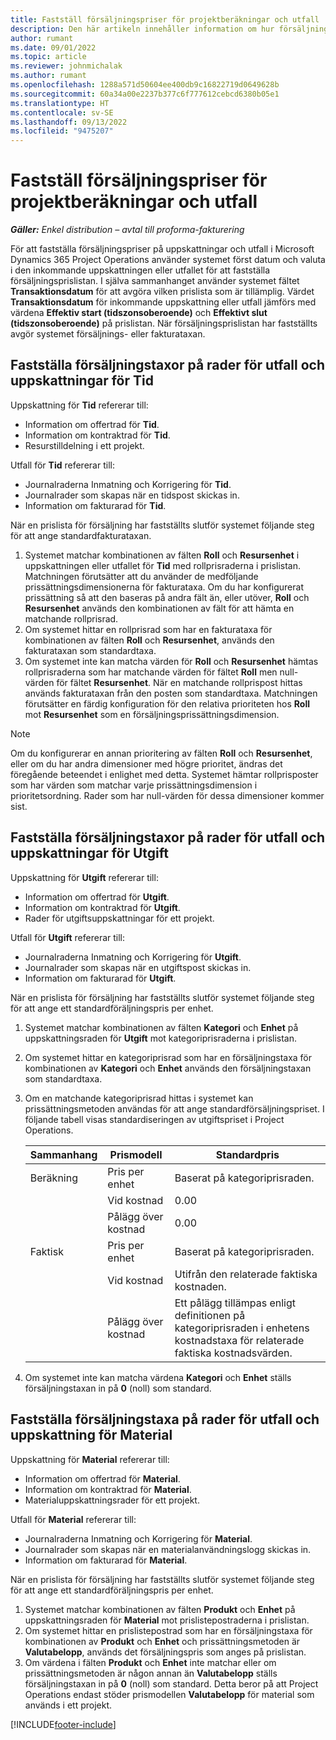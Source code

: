 ```yaml
---
title: Fastställ försäljningspriser för projektberäkningar och utfall
description: Den här artikeln innehåller information om hur försäljningspriser för projektberäkningar och utfall avgörs.
author: rumant
ms.date: 09/01/2022
ms.topic: article
ms.reviewer: johnmichalak
ms.author: rumant
ms.openlocfilehash: 1288a571d50604ee400db9c16822719d0649628b
ms.sourcegitcommit: 60a34a00e2237b377c6f777612cebcd6380b05e1
ms.translationtype: HT
ms.contentlocale: sv-SE
ms.lasthandoff: 09/13/2022
ms.locfileid: "9475207"
---
```

# <a name="determine-sales-prices-for-project-estimates-and-actuals"></a>Fastställ försäljningspriser för projektberäkningar och utfall

_**Gäller:** Enkel distribution – avtal till proforma-fakturering_

För att fastställa försäljningspriser på uppskattningar och utfall i Microsoft Dynamics 365 Project Operations använder systemet först datum och valuta i den inkommande uppskattningen eller utfallet för att fastställa försäljningsprislistan. I själva sammanhanget använder systemet fältet **Transaktionsdatum** för att avgöra vilken prislista som är tillämplig. Värdet **Transaktionsdatum** för inkommande uppskattning eller utfall jämförs med värdena **Effektiv start (tidszonsoberoende)** och **Effektivt slut (tidszonsoberoende)** på prislistan. När försäljningsprislistan har fastställts avgör systemet försäljnings- eller fakturataxan.

## <a name="determining-sales-rates-on-actual-and-estimate-lines-for-time"></a>Fastställa försäljningstaxor på rader för utfall och uppskattningar för Tid

Uppskattning för **Tid** refererar till:

- Information om offertrad för **Tid**.
- Information om kontraktrad för **Tid**.
- Resurstilldelning i ett projekt.

Utfall för **Tid** refererar till:

- Journalraderna Inmatning och Korrigering för **Tid**.
- Journalrader som skapas när en tidspost skickas in.
- Information om fakturarad för **Tid**. 

När en prislista för försäljning har fastställts slutför systemet följande steg för att ange standardfakturataxan.

1. Systemet matchar kombinationen av fälten **Roll** och **Resursenhet** i uppskattningen eller utfallet för **Tid** med rollprisraderna i prislistan. Matchningen förutsätter att du använder de medföljande prissättningsdimensionerna för fakturataxa. Om du har konfigurerat prissättning så att den baseras på andra fält än, eller utöver, **Roll** och **Resursenhet** används den kombinationen av fält för att hämta en matchande rollprisrad.
1. Om systemet hittar en rollprisrad som har en fakturataxa för kombinationen av fälten **Roll** och **Resursenhet**, används den fakturataxan som standardtaxa.
1. Om systemet inte kan matcha värden för **Roll** och **Resursenhet** hämtas rollprisraderna som har matchande värden för fältet **Roll** men null-värden för fältet **Resursenhet**. När en matchande rollprispost hittas används fakturataxan från den posten som standardtaxa. Matchningen förutsätter en färdig konfiguration för den relativa prioriteten hos **Roll** mot **Resursenhet** som en försäljningsprissättningsdimension.

> [!NOTE]
> Om du konfigurerar en annan prioritering av fälten **Roll** och **Resursenhet**, eller om du har andra dimensioner med högre prioritet, ändras det föregående beteendet i enlighet med detta. Systemet hämtar rollprisposter som har värden som matchar varje prissättningsdimension i prioritetsordning. Rader som har null-värden för dessa dimensioner kommer sist.

## <a name="determining-sales-rates-on-actual-and-estimate-lines-for-expense"></a>Fastställa försäljningstaxor på rader för utfall och uppskattningar för Utgift

Uppskattning för **Utgift** refererar till:

- Information om offertrad för **Utgift**.
- Information om kontraktrad för **Utgift**.
- Rader för utgiftsuppskattningar för ett projekt.

Utfall för **Utgift** refererar till:

- Journalraderna Inmatning och Korrigering för **Utgift**.
- Journalrader som skapas när en utgiftspost skickas in.
- Information om fakturarad för **Utgift**. 

När en prislista för försäljning har fastställts slutför systemet följande steg för att ange ett standardföräljningspris per enhet.

1. Systemet matchar kombinationen av fälten **Kategori** och **Enhet** på uppskattningsraden för **Utgift** mot kategoriprisraderna i prislistan.
1. Om systemet hittar en kategoriprisrad som har en försäljningstaxa för kombinationen av **Kategori** och **Enhet** används den försäljningstaxan som standardtaxa.
1. Om en matchande kategoriprisrad hittas i systemet kan prissättningsmetoden användas för att ange standardförsäljningspriset. I följande tabell visas standardiseringen av utgiftspriset i Project Operations.

    | Sammanhang | Prismodell | Standardpris |
    | --- | --- | --- |
    | Beräkning | Pris per enhet | Baserat på kategoriprisraden. |
    |        | Vid kostnad | 0.00 |
    |        | Pålägg över kostnad | 0.00 |
    | Faktisk | Pris per enhet | Baserat på kategoriprisraden. |
    |        | Vid kostnad | Utifrån den relaterade faktiska kostnaden. |
    |        | Pålägg över kostnad | Ett pålägg tillämpas enligt definitionen på kategoriprisraden i enhetens kostnadstaxa för relaterade faktiska kostnadsvärden. |

1. Om systemet inte kan matcha värdena **Kategori** och **Enhet** ställs försäljningstaxan in på **0** (noll) som standard.

## <a name="determining-sales-rates-on-actual-and-estimate-lines-for-material"></a>Fastställa försäljningstaxa på rader för utfall och uppskattning för Material

Uppskattning för **Material** refererar till:

- Information om offertrad för **Material**.
- Information om kontraktrad för **Material**.
- Materialuppskattningsrader för ett projekt.

Utfall för **Material** refererar till:

- Journalraderna Inmatning och Korrigering för **Material**.
- Journalrader som skapas när en materialanvändningslogg skickas in.
- Information om fakturarad för **Material**. 

När en prislista för försäljning har fastställts slutför systemet följande steg för att ange ett standardföräljningspris per enhet.

1. Systemet matchar kombinationen av fälten **Produkt** och **Enhet** på uppskattningsraden för **Material** mot prislistepostraderna i prislistan.
1. Om systemet hittar en prislistepostrad som har en försäljningstaxa för kombinationen av **Produkt** och **Enhet** och prissättningsmetoden är **Valutabelopp**, används det försäljningspris som anges på prislistan. 
1. Om värdena i fälten **Produkt** och **Enhet** inte matchar eller om prissättningsmetoden är någon annan än **Valutabelopp** ställs försäljningstaxan in på **0** (noll) som standard. Detta beror på att Project Operations endast stöder prismodellen **Valutabelopp** för material som används i ett projekt.

[!INCLUDE[footer-include](../../includes/footer-banner.md)]
